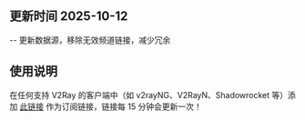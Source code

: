 <!-- USAGE -->
## 更新时间 2025-10-12
-- 更新数据源，移除无效频道链接，减少冗余

## 使用说明
在任何支持 V2Ray 的客户端中（如 v2rayNG、V2RayN、Shadowrocket 等）添加 [此链接](https://gh-proxy.com/raw.githubusercontent.com/bin1site1/V2rayFree/refs/heads/main/config.txt) 作为订阅链接，链接每 15 分钟会更新一次！

